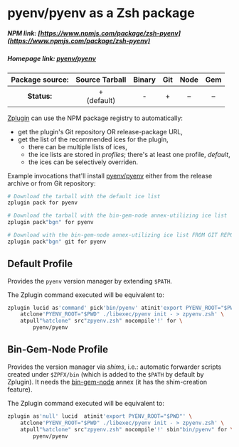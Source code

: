 # pyenv/pyenv as a Zsh package

##### NPM link: [https://www.npmjs.com/package/zsh-pyenv](https://www.npmjs.com/package/zsh-pyenv)

##### Homepage link: [pyenv/pyenv](https://github.com/pyenv/pyenv)

| **Package source:** | Source Tarball | Binary | Git | Node | Gem |
|:-------------------:|:--------------:|:------:|:---:|:----:|:---:|
| **Status:**         |    + <br> (default) |  -  | + | – |  –  |

[Zplugin](https://github.com/zdharma/zplugin) can use the NPM package registry
to automatically:

- get the plugin's Git repository OR release-package URL,
- get the list of the recommended ices for the plugin,
    - there can be multiple lists of ices,
    - the ice lists are stored in *profiles*; there's at least one profile, *default*,
    - the ices can be selectively overriden.

Example invocations that'll install
[pyenv/pyenv](https://github.com/pyenv/pyenv) either from the release archive
or from Git repository:

```zsh
# Download the tarball with the default ice list
zplugin pack for pyenv

# Download the tarball with the bin-gem-node annex-utilizing ice list
zplugin pack"bgn" for pyenv

# Download with the bin-gem-node annex-utilizing ice list FROM GIT REPOSITORY
zplugin pack"bgn" git for pyenv
```

## Default Profile

Provides the `pyenv` version manager by extending `$PATH`.

The Zplugin command executed will be equivalent to:

```zsh
zplugin lucid as'command' pick'bin/pyenv' atinit'export PYENV_ROOT="$PWD"' \
    atclone'PYENV_ROOT="$PWD" ./libexec/pyenv init - > zpyenv.zsh' \
    atpull"%atclone" src"zpyenv.zsh" nocompile'!' for \
        pyenv/pyenv
```

## Bin-Gem-Node Profile

Provides the version manager via *shims*, i.e.: automatic forwarder scripts created
under `$ZPFX/bin` (which is added to the `$PATH` by default by Zplugin). It needs the
[bin-gem-node](https://github.com/zplugin/z-a-bin-gem-node) annex (it has the
shim-creation feature).

The Zplugin command executed will be equivalent to:

```zsh
zplugin as'null' lucid  atinit'export PYENV_ROOT="$PWD"' \
    atclone'PYENV_ROOT="$PWD" ./libexec/pyenv init - > zpyenv.zsh' \
    atpull"%atclone" src"zpyenv.zsh" nocompile'!' sbin"bin/pyenv" for \
        pyenv/pyenv
```

<!-- vim:set ft=markdown tw=80 fo+=an1 autoindent: -->
